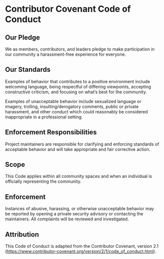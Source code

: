 # Contributor Covenant Code of Conduct

## Our Pledge
We as members, contributors, and leaders pledge to make participation in our community a harassment-free experience for everyone.

## Our Standards
Examples of behavior that contributes to a positive environment include welcoming language, being respectful of differing viewpoints, accepting constructive criticism, and focusing on what’s best for the community.

Examples of unacceptable behavior include sexualized language or imagery, trolling, insulting/derogatory comments, public or private harassment, and other conduct which could reasonably be considered inappropriate in a professional setting.

## Enforcement Responsibilities
Project maintainers are responsible for clarifying and enforcing standards of acceptable behavior and will take appropriate and fair corrective action.

## Scope
This Code applies within all community spaces and when an individual is officially representing the community.

## Enforcement
Instances of abusive, harassing, or otherwise unacceptable behavior may be reported by opening a private security advisory or contacting the maintainers. All complaints will be reviewed and investigated.

## Attribution
This Code of Conduct is adapted from the Contributor Covenant, version 2.1 (https://www.contributor-covenant.org/version/2/1/code_of_conduct.html).

